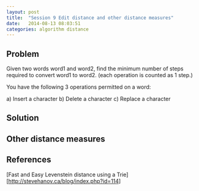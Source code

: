 ```yaml
---
layout: post
title:  "Session 9 Edit distance and other distance measures"
date:   2014-08-13 08:03:51
categories: algorithm distance
---
```


## Problem

Given two words word1 and word2, find the minimum number of steps required to convert word1 to word2. (each operation is counted as 1 step.)

You have the following 3 operations permitted on a word:

a) Insert a character
b) Delete a character
c) Replace a character
 
## Solution

## Other distance measures

## References

[Fast and Easy Levenstein distance using a Trie][http://stevehanov.ca/blog/index.php?id=114]


